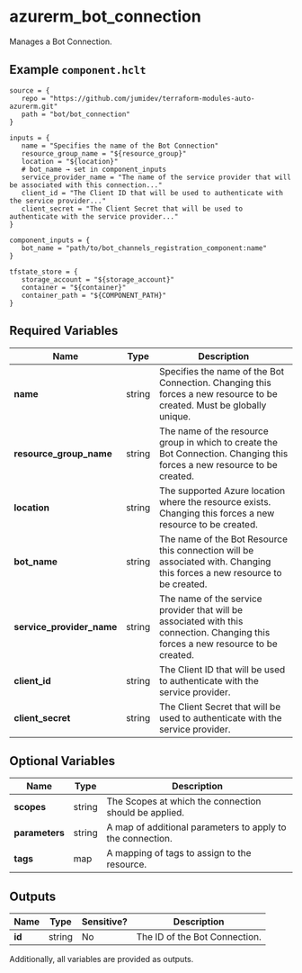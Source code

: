 # azurerm_bot_connection

Manages a Bot Connection.

## Example `component.hclt`

```hcl
source = {
   repo = "https://github.com/jumidev/terraform-modules-auto-azurerm.git"   
   path = "bot/bot_connection"   
}

inputs = {
   name = "Specifies the name of the Bot Connection"   
   resource_group_name = "${resource_group}"   
   location = "${location}"   
   # bot_name → set in component_inputs
   service_provider_name = "The name of the service provider that will be associated with this connection..."   
   client_id = "The Client ID that will be used to authenticate with the service provider..."   
   client_secret = "The Client Secret that will be used to authenticate with the service provider..."   
}

component_inputs = {
   bot_name = "path/to/bot_channels_registration_component:name"   
}

tfstate_store = {
   storage_account = "${storage_account}"   
   container = "${container}"   
   container_path = "${COMPONENT_PATH}"   
}

```

## Required Variables

| Name | Type |  Description |
| ---- | --------- |  ----------- |
| **name** | string |  Specifies the name of the Bot Connection. Changing this forces a new resource to be created. Must be globally unique. | 
| **resource_group_name** | string |  The name of the resource group in which to create the Bot Connection. Changing this forces a new resource to be created. | 
| **location** | string |  The supported Azure location where the resource exists. Changing this forces a new resource to be created. | 
| **bot_name** | string |  The name of the Bot Resource this connection will be associated with. Changing this forces a new resource to be created. | 
| **service_provider_name** | string |  The name of the service provider that will be associated with this connection. Changing this forces a new resource to be created. | 
| **client_id** | string |  The Client ID that will be used to authenticate with the service provider. | 
| **client_secret** | string |  The Client Secret that will be used to authenticate with the service provider. | 

## Optional Variables

| Name | Type |  Description |
| ---- | --------- |  ----------- |
| **scopes** | string |  The Scopes at which the connection should be applied. | 
| **parameters** | string |  A map of additional parameters to apply to the connection. | 
| **tags** | map |  A mapping of tags to assign to the resource. | 



## Outputs

| Name | Type | Sensitive? | Description |
| ---- | ---- | --------- | --------- |
| **id** | string | No  | The ID of the Bot Connection. | 

Additionally, all variables are provided as outputs.
